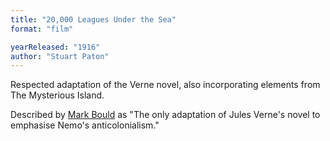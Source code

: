 ```yaml
---
title: "20,000 Leagues Under the Sea"
format: "film"

yearReleased: "1916"
author: "Stuart Paton"
---
```


Respected adaptation of the Verne novel, also  incorporating elements from The Mysterious Island.

Described by <a href="biblio.htm#Red Planets"> Mark Bould</a> as "The only adaptation of Jules Verne's novel to  emphasise Nemo's anticolonialism."
